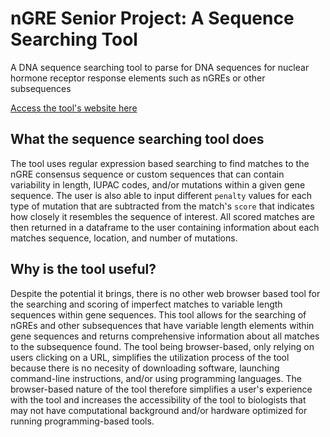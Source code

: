# nGRE Senior Project: A Sequence Searching Tool

A DNA sequence searching tool to parse for DNA sequences for nuclear hormone receptor response elements such as nGREs or other subsequences

[Access the tool's website here](https://share.streamlit.io/hewittk/ngre-senior-project/streamlit_site/streamlit_sharing.py)

## What the sequence searching tool does

The tool uses regular expression based searching to find matches to the nGRE consensus sequence or custom sequences that can contain variability in length, IUPAC codes, and/or mutations within a given gene sequence. The user is also able to input different `penalty` values for each type of mutation that are subtracted from the match's `score` that indicates how closely it resembles the sequence of interest. All scored matches are then returned in a dataframe to the user containing information about each matches sequence, location, and number of mutations.

## Why is the tool useful?

Despite the potential it brings, there is no other web browser based tool for the searching and scoring of imperfect matches to variable length sequences within gene sequences. This tool allows for the searching of nGREs and other subsequences that have variable length elements within gene sequences and returns comprehensive information about all matches to the subsequence found. The tool being browser-based, only relying on users clicking on a URL, simplifies the utilization process of the tool because there is no necesity of downloading software, launching command-line instructions, and/or using programming languages. The browser-based nature of the tool therefore simplifies a user's experience with the tool and increases the accessibility of the tool to biologists that may not have computational background and/or hardware optimized for running programming-based tools.
